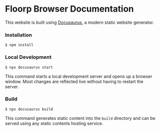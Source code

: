# Floorp Browser Documentation

This website is built using [Docusaurus](https://docusaurus.io/), a modern static website generator.

### Installation

```
$ npm install 
```

### Local Development

```
$ npx docusaurus start
```

This command starts a local development server and opens up a browser window. Most changes are reflected live without having to restart the server.

### Build

```
$ npx docusaurus build
```

This command generates static content into the `build` directory and can be served using any static contents hosting service.